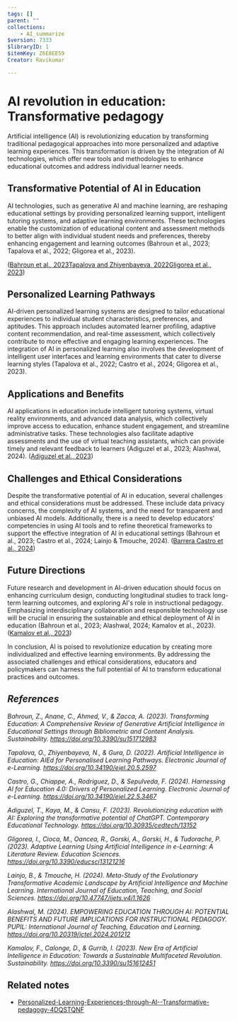 ```yaml
---
tags: []
parent: ""
collections:
    - AI_summarize
$version: 7333
$libraryID: 1
$itemKey: Z6E8EE59
Creator: Ravikumar

---
```

# AI revolution in education: Transformative pedagogy

Artificial intelligence (AI) is revolutionizing education by transforming traditional pedagogical approaches into more personalized and adaptive learning experiences. This transformation is driven by the integration of AI technologies, which offer new tools and methodologies to enhance educational outcomes and address individual learner needs.

## Transformative Potential of AI in Education

AI technologies, such as generative AI and machine learning, are reshaping educational settings by providing personalized learning support, intelligent tutoring systems, and adaptive learning environments. These technologies enable the customization of educational content and assessment methods to better align with individual student needs and preferences, thereby enhancing engagement and learning outcomes (Bahroun et al., 2023; Tapalova et al., 2022; Gligorea et al., 2023).

<span class="citation" data-citation="%7B%22citationItems%22%3A%5B%7B%22uris%22%3A%5B%22http%3A%2F%2Fzotero.org%2Fusers%2F8785218%2Fitems%2F68LKUSRA%22%5D%7D%2C%7B%22uris%22%3A%5B%22http%3A%2F%2Fzotero.org%2Fusers%2F8785218%2Fitems%2FZ23R8FL5%22%5D%7D%2C%7B%22uris%22%3A%5B%22http%3A%2F%2Fzotero.org%2Fusers%2F8785218%2Fitems%2FTEMJEVH4%22%5D%7D%5D%2C%22properties%22%3A%7B%7D%7D" ztype="zcitation">(<span class="citation-item"><a href="zotero://select/library/items/68LKUSRA"><a href="zotero://select/library/items/68LKUSRA"></a><a href="zotero://select/library/items/68LKUSRA">Bahroun et al., 2023</a></a></span><span class="citation-item"><a href="zotero://select/library/items/Z23R8FL5"><a href="zotero://select/library/items/Z23R8FL5"></a><a href="zotero://select/library/items/Z23R8FL5">Tapalova and Zhiyenbayeva, 2022</a></a></span><span class="citation-item"><a href="zotero://select/library/items/TEMJEVH4"><a href="zotero://select/library/items/TEMJEVH4"></a><a href="zotero://select/library/items/TEMJEVH4">Gligorea et al., 2023</a></a></span>)</span>

## Personalized Learning Pathways

AI-driven personalized learning systems are designed to tailor educational experiences to individual student characteristics, preferences, and aptitudes. This approach includes automated learner profiling, adaptive content recommendation, and real-time assessment, which collectively contribute to more effective and engaging learning experiences. The integration of AI in personalized learning also involves the development of intelligent user interfaces and learning environments that cater to diverse learning styles (Tapalova et al., 2022; Castro et al., 2024; Gligorea et al., 2023).

## Applications and Benefits

AI applications in education include intelligent tutoring systems, virtual reality environments, and advanced data analysis, which collectively improve access to education, enhance student engagement, and streamline administrative tasks. These technologies also facilitate adaptive assessments and the use of virtual teaching assistants, which can provide timely and relevant feedback to learners (Adiguzel et al., 2023; Alashwal, 2024). <span class="citation" data-citation="%7B%22citationItems%22%3A%5B%7B%22uris%22%3A%5B%22http%3A%2F%2Fzotero.org%2Fusers%2F8785218%2Fitems%2F84U7UJLB%22%5D%7D%5D%2C%22properties%22%3A%7B%7D%7D" ztype="zcitation">(<span class="citation-item"><a href="zotero://select/library/items/84U7UJLB"><a href="zotero://select/library/items/84U7UJLB"></a><a href="zotero://select/library/items/84U7UJLB">Adiguzel et al., 2023</a></a></span>)</span>

## Challenges and Ethical Considerations

Despite the transformative potential of AI in education, several challenges and ethical considerations must be addressed. These include data privacy concerns, the complexity of AI systems, and the need for transparent and unbiased AI models. Additionally, there is a need to develop educators' competencies in using AI tools and to refine theoretical frameworks to support the effective integration of AI in educational settings (Bahroun et al., 2023; Castro et al., 2024; Lainjo & Tmouche, 2024). <span class="citation" data-citation="%7B%22citationItems%22%3A%5B%7B%22uris%22%3A%5B%22http%3A%2F%2Fzotero.org%2Fusers%2F8785218%2Fitems%2F9VHQXPPH%22%5D%7D%5D%2C%22properties%22%3A%7B%7D%7D" ztype="zcitation">(<span class="citation-item"><a href="zotero://select/library/items/9VHQXPPH"><a href="zotero://select/library/items/9VHQXPPH"></a><a href="zotero://select/library/items/9VHQXPPH">Barrera Castro et al., 2024</a></a></span>)</span>

## Future Directions

Future research and development in AI-driven education should focus on enhancing curriculum design, conducting longitudinal studies to track long-term learning outcomes, and exploring AI's role in instructional pedagogy. Emphasizing interdisciplinary collaboration and responsible technology use will be crucial in ensuring the sustainable and ethical deployment of AI in education (Bahroun et al., 2023; Alashwal, 2024; Kamalov et al., 2023). <span class="citation" data-citation="%7B%22citationItems%22%3A%5B%7B%22uris%22%3A%5B%22http%3A%2F%2Fzotero.org%2Fusers%2F8785218%2Fitems%2F9XPYIH2S%22%5D%7D%5D%2C%22properties%22%3A%7B%7D%7D" ztype="zcitation">(<span class="citation-item"><a href="zotero://select/library/items/9XPYIH2S"><a href="zotero://select/library/items/9XPYIH2S"></a><a href="zotero://select/library/items/9XPYIH2S">Kamalov et al., 2023</a></a></span>)</span>

In conclusion, AI is poised to revolutionize education by creating more individualized and effective learning environments. By addressing the associated challenges and ethical considerations, educators and policymakers can harness the full potential of AI to transform educational practices and outcomes.

## *References*

*Bahroun, Z., Anane, C., Ahmed, V., & Zacca, A. (2023). Transforming Education: A Comprehensive Review of Generative Artificial Intelligence in Educational Settings through Bibliometric and Content Analysis. Sustainability. <https://doi.org/10.3390/su151712983>*

*Tapalova, O., Zhiyenbayeva, N., & Gura, D. (2022). Artificial Intelligence in Education: AIEd for Personalised Learning Pathways. Electronic Journal of e-Learning. <https://doi.org/10.34190/ejel.20.5.2597>*

*Castro, G., Chiappe, A., Rodríguez, D., & Sepulveda, F. (2024). Harnessing AI for Education 4.0: Drivers of Personalized Learning. Electronic Journal of e-Learning. <https://doi.org/10.34190/ejel.22.5.3467>*

*Adiguzel, T., Kaya, M., & Cansu, F. (2023). Revolutionizing education with AI: Exploring the transformative potential of ChatGPT. Contemporary Educational Technology. <https://doi.org/10.30935/cedtech/13152>*

*Gligorea, I., Cioca, M., Oancea, R., Gorski, A., Gorski, H., & Tudorache, P. (2023). Adaptive Learning Using Artificial Intelligence in e-Learning: A Literature Review. Education Sciences. <https://doi.org/10.3390/educsci13121216>*

*Lainjo, B., & Tmouche, H. (2024). Meta-Study of the Evolutionary Transformative Academic Landscape by Artificial Intelligence and Machine Learning. International Journal of Education, Teaching, and Social Sciences. <https://doi.org/10.47747/ijets.v4i1.1626>*

*Alashwal, M. (2024). EMPOWERING EDUCATION THROUGH AI: POTENTIAL BENEFITS AND FUTURE IMPLICATIONS FOR INSTRUCTIONAL PEDAGOGY. PUPIL: International Journal of Teaching, Education and Learning. <https://doi.org/10.20319/ictel.2024.201212>*

*Kamalov, F., Calonge, D., & Gurrib, I. (2023). New Era of Artificial Intelligence in Education: Towards a Sustainable Multifaceted Revolution. Sustainability. <https://doi.org/10.3390/su151612451>*

## Related notes

*   [Personalized-Learning-Experiences-through-AI--Transformative-pedagogy-4DQSTQNF](Personalized-Learning-Experiences-through-AI--Transformative-pedagogy-4DQSTQNF.md)
